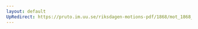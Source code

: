```yaml
---
layout: default
UpRedirect: https://pruto.im.uu.se/riksdagen-motions-pdf/1868/mot_1868__ak__146/mot_1868__ak__146-002.pdf
---
```


